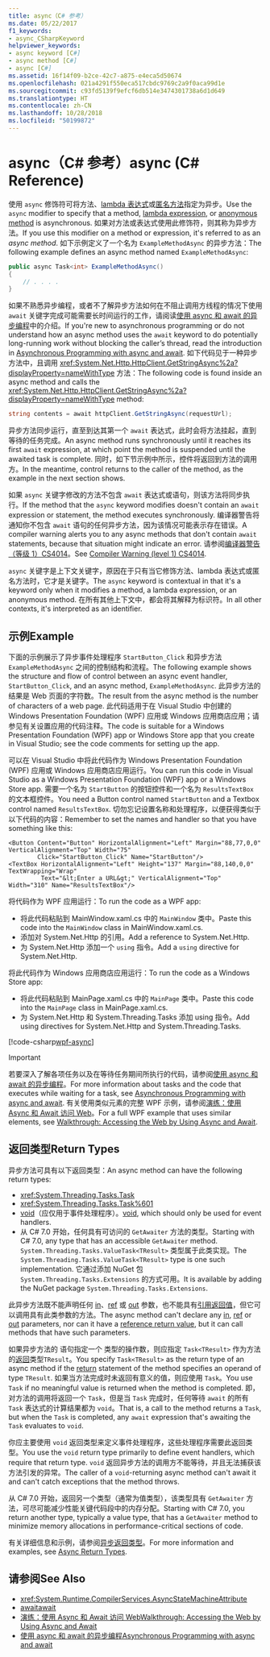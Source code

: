 ```yaml
---
title: async（C# 参考）
ms.date: 05/22/2017
f1_keywords:
- async_CSharpKeyword
helpviewer_keywords:
- async keyword [C#]
- async method [C#]
- async [C#]
ms.assetid: 16f14f09-b2ce-42c7-a875-e4eca5d50674
ms.openlocfilehash: 021a4291f550eca517cbdc9769c2a9f0aca99d1e
ms.sourcegitcommit: c93fd5139f9efcf6db514e3474301738a6d1d649
ms.translationtype: HT
ms.contentlocale: zh-CN
ms.lasthandoff: 10/28/2018
ms.locfileid: "50199872"
---
```

# <a name="async-c-reference"></a><span data-ttu-id="322a1-102">async（C# 参考）</span><span class="sxs-lookup"><span data-stu-id="322a1-102">async (C# Reference)</span></span>
<span data-ttu-id="322a1-103">使用 `async` 修饰符可将方法、[lambda 表达式](../../../csharp/programming-guide/statements-expressions-operators/lambda-expressions.md)或[匿名方法](../../../csharp/programming-guide/statements-expressions-operators/anonymous-methods.md)指定为异步。</span><span class="sxs-lookup"><span data-stu-id="322a1-103">Use the `async` modifier to specify that a method, [lambda expression](../../../csharp/programming-guide/statements-expressions-operators/lambda-expressions.md), or [anonymous method](../../../csharp/programming-guide/statements-expressions-operators/anonymous-methods.md) is asynchronous.</span></span> <span data-ttu-id="322a1-104">如果对方法或表达式使用此修饰符，则其称为异步方法。</span><span class="sxs-lookup"><span data-stu-id="322a1-104">If you use this modifier on a method or expression, it's referred to as an *async method*.</span></span> <span data-ttu-id="322a1-105">如下示例定义了一个名为 `ExampleMethodAsync` 的异步方法：</span><span class="sxs-lookup"><span data-stu-id="322a1-105">The following example defines an async method named `ExampleMethodAsync`:</span></span> 
  
```csharp  
public async Task<int> ExampleMethodAsync()  
{  
    // . . . .  
}  
```  
 
<span data-ttu-id="322a1-106">如果不熟悉异步编程，或者不了解异步方法如何在不阻止调用方线程的情况下使用 `await` 关键字完成可能需要长时间运行的工作，请阅读[使用 async 和 await 的异步编程](../../../csharp/programming-guide/concepts/async/index.md)中的介绍。</span><span class="sxs-lookup"><span data-stu-id="322a1-106">If you're new to asynchronous programming or do not understand how an async method uses the `await` keyword to do potentially long-running work without blocking the caller’s thread, read the introduction in [Asynchronous Programming with async and await](../../../csharp/programming-guide/concepts/async/index.md).</span></span> <span data-ttu-id="322a1-107">如下代码见于一种异步方法中，且调用 <xref:System.Net.Http.HttpClient.GetStringAsync%2a?displayProperty=nameWithType> 方法：</span><span class="sxs-lookup"><span data-stu-id="322a1-107">The following code is found inside an async method and calls the <xref:System.Net.Http.HttpClient.GetStringAsync%2a?displayProperty=nameWithType> method:</span></span> 
  
```csharp  
string contents = await httpClient.GetStringAsync(requestUrl);  
```  
  
<span data-ttu-id="322a1-108">异步方法同步运行，直至到达其第一个 `await` 表达式，此时会将方法挂起，直到等待的任务完成。</span><span class="sxs-lookup"><span data-stu-id="322a1-108">An async method runs synchronously until it reaches its first `await` expression, at which point the method is suspended until the awaited task is complete.</span></span> <span data-ttu-id="322a1-109">同时，如下节示例中所示，控件将返回到方法的调用方。</span><span class="sxs-lookup"><span data-stu-id="322a1-109">In the meantime, control returns to the caller of the method, as the example in the next section shows.</span></span>  
  
<span data-ttu-id="322a1-110">如果 `async` 关键字修改的方法不包含 `await` 表达式或语句，则该方法将同步执行。</span><span class="sxs-lookup"><span data-stu-id="322a1-110">If the method that the `async` keyword modifies doesn't contain an `await` expression or statement, the method executes synchronously.</span></span> <span data-ttu-id="322a1-111">编译器警告将通知你不包含 `await` 语句的任何异步方法，因为该情况可能表示存在错误。</span><span class="sxs-lookup"><span data-stu-id="322a1-111">A compiler warning alerts you to any async methods that don't contain `await` statements, because that situation might indicate an error.</span></span> <span data-ttu-id="322a1-112">请参阅[编译器警告（等级 1）CS4014](../../../csharp/language-reference/compiler-messages/cs4014.md)。</span><span class="sxs-lookup"><span data-stu-id="322a1-112">See [Compiler Warning (level 1) CS4014](../../../csharp/language-reference/compiler-messages/cs4014.md).</span></span>  
  
 <span data-ttu-id="322a1-113">`async` 关键字是上下文关键字，原因在于只有当它修饰方法、lambda 表达式或匿名方法时，它才是关键字。</span><span class="sxs-lookup"><span data-stu-id="322a1-113">The `async` keyword is contextual in that it's a keyword only when it modifies a method, a lambda expression, or an anonymous method.</span></span> <span data-ttu-id="322a1-114">在所有其他上下文中，都会将其解释为标识符。</span><span class="sxs-lookup"><span data-stu-id="322a1-114">In all other contexts, it's interpreted as an identifier.</span></span>  
  
## <a name="example"></a><span data-ttu-id="322a1-115">示例</span><span class="sxs-lookup"><span data-stu-id="322a1-115">Example</span></span>  
<span data-ttu-id="322a1-116">下面的示例展示了异步事件处理程序 `StartButton_Click` 和异步方法 `ExampleMethodAsync` 之间的控制结构和流程。</span><span class="sxs-lookup"><span data-stu-id="322a1-116">The following example shows the structure and flow of control between an async event handler, `StartButton_Click`, and an async method, `ExampleMethodAsync`.</span></span> <span data-ttu-id="322a1-117">此异步方法的结果是 Web 页面的字符数。</span><span class="sxs-lookup"><span data-stu-id="322a1-117">The result from the async method is the number of characters of a web page.</span></span> <span data-ttu-id="322a1-118">此代码适用于在 Visual Studio 中创建的 Windows Presentation Foundation (WPF) 应用或 Windows 应用商店应用；请参见有关设置应用的代码注释。</span><span class="sxs-lookup"><span data-stu-id="322a1-118">The code is suitable for a Windows Presentation Foundation (WPF) app or Windows Store app that you create in Visual Studio; see the code comments for setting up the app.</span></span>  

<span data-ttu-id="322a1-119">可以在 Visual Studio 中将此代码作为 Windows Presentation Foundation (WPF) 应用或 Windows 应用商店应用运行。</span><span class="sxs-lookup"><span data-stu-id="322a1-119">You can run this code in Visual Studio as a Windows Presentation Foundation (WPF) app or a Windows Store app.</span></span> <span data-ttu-id="322a1-120">需要一个名为 `StartButton` 的按钮控件和一个名为 `ResultsTextBox` 的文本框控件。</span><span class="sxs-lookup"><span data-stu-id="322a1-120">You need a Button control named `StartButton` and a Textbox control named `ResultsTextBox`.</span></span> <span data-ttu-id="322a1-121">切勿忘记设置名称和处理程序，以便获得类似于以下代码的内容：</span><span class="sxs-lookup"><span data-stu-id="322a1-121">Remember to set the names and handler so that you have something like this:</span></span>  

```xaml
<Button Content="Button" HorizontalAlignment="Left" Margin="88,77,0,0" VerticalAlignment="Top" Width="75"  
        Click="StartButton_Click" Name="StartButton"/>  
<TextBox HorizontalAlignment="Left" Height="137" Margin="88,140,0,0" TextWrapping="Wrap"   
         Text="&lt;Enter a URL&gt;" VerticalAlignment="Top" Width="310" Name="ResultsTextBox"/>  
```
  
<span data-ttu-id="322a1-122">将代码作为 WPF 应用运行：</span><span class="sxs-lookup"><span data-stu-id="322a1-122">To run the code as a WPF app:</span></span>  

- <span data-ttu-id="322a1-123">将此代码粘贴到 MainWindow.xaml.cs 中的 `MainWindow` 类中。</span><span class="sxs-lookup"><span data-stu-id="322a1-123">Paste this code into the `MainWindow` class in MainWindow.xaml.cs.</span></span>  
- <span data-ttu-id="322a1-124">添加对 System.Net.Http 的引用。</span><span class="sxs-lookup"><span data-stu-id="322a1-124">Add a reference to System.Net.Http.</span></span>  
- <span data-ttu-id="322a1-125">为 System.Net.Http 添加一个 `using` 指令。</span><span class="sxs-lookup"><span data-stu-id="322a1-125">Add a `using` directive for System.Net.Http.</span></span>  
  
<span data-ttu-id="322a1-126">将此代码作为 Windows 应用商店应用运行：</span><span class="sxs-lookup"><span data-stu-id="322a1-126">To run the code as a Windows Store app:</span></span>  
- <span data-ttu-id="322a1-127">将此代码粘贴到 MainPage.xaml.cs 中的 `MainPage` 类中。</span><span class="sxs-lookup"><span data-stu-id="322a1-127">Paste this code into the `MainPage` class in MainPage.xaml.cs.</span></span>  
- <span data-ttu-id="322a1-128">为 System.Net.Http 和 System.Threading.Tasks 添加 using 指令。</span><span class="sxs-lookup"><span data-stu-id="322a1-128">Add using directives for System.Net.Http and System.Threading.Tasks.</span></span>  
  
[!code-csharp[wpf-async](../../../../samples/snippets/csharp/language-reference/keywords/async/wpf/mainwindow.xaml.cs#1)]
  
> [!IMPORTANT]
>  <span data-ttu-id="322a1-129">若要深入了解各项任务以及在等待任务期间所执行的代码，请参阅[使用 async 和 await 的异步编程](../../../csharp/programming-guide/concepts/async/index.md)。</span><span class="sxs-lookup"><span data-stu-id="322a1-129">For more information about tasks and the code that executes while waiting for a task, see [Asynchronous Programming with async and await](../../../csharp/programming-guide/concepts/async/index.md).</span></span> <span data-ttu-id="322a1-130">有关使用类似元素的完整 WPF 示例，请参阅[演练：使用 Async 和 Await 访问 Web](../../../csharp/programming-guide/concepts/async/walkthrough-accessing-the-web-by-using-async-and-await.md)。</span><span class="sxs-lookup"><span data-stu-id="322a1-130">For a full WPF example that uses similar elements, see [Walkthrough: Accessing the Web by Using Async and Await](../../../csharp/programming-guide/concepts/async/walkthrough-accessing-the-web-by-using-async-and-await.md).</span></span>  
  
## <a name="return-types"></a><span data-ttu-id="322a1-131">返回类型</span><span class="sxs-lookup"><span data-stu-id="322a1-131">Return Types</span></span>  
<span data-ttu-id="322a1-132">异步方法可具有以下返回类型：</span><span class="sxs-lookup"><span data-stu-id="322a1-132">An async method can have the following return types:</span></span>

- <xref:System.Threading.Tasks.Task>
- <xref:System.Threading.Tasks.Task%601>
- <span data-ttu-id="322a1-133">[void](../../../csharp/language-reference/keywords/void.md)（应仅用于事件处理程序）。</span><span class="sxs-lookup"><span data-stu-id="322a1-133">[void](../../../csharp/language-reference/keywords/void.md), which should only be used for event handlers.</span></span>
- <span data-ttu-id="322a1-134">从 C# 7.0 开始，任何具有可访问的 `GetAwaiter` 方法的类型。</span><span class="sxs-lookup"><span data-stu-id="322a1-134">Starting with C# 7.0, any type that has an accessible `GetAwaiter` method.</span></span> <span data-ttu-id="322a1-135">`System.Threading.Tasks.ValueTask<TResult>` 类型属于此类实现。</span><span class="sxs-lookup"><span data-stu-id="322a1-135">The `System.Threading.Tasks.ValueTask<TResult>` type is one such implementation.</span></span> <span data-ttu-id="322a1-136">它通过添加 NuGet 包 `System.Threading.Tasks.Extensions` 的方式可用。</span><span class="sxs-lookup"><span data-stu-id="322a1-136">It is available by adding the NuGet package `System.Threading.Tasks.Extensions`.</span></span> 

<span data-ttu-id="322a1-137">此异步方法既不能声明任何 [in](../../../csharp/language-reference/keywords/in-parameter-modifier.md)、[ref](../../../csharp/language-reference/keywords/ref.md) 或 [out](../../../csharp/language-reference/keywords/out-parameter-modifier.md) 参数，也不能具有[引用返回值](../../programming-guide/classes-and-structs/ref-returns.md)，但它可以调用具有此类参数的方法。</span><span class="sxs-lookup"><span data-stu-id="322a1-137">The async method can't declare any [in](../../../csharp/language-reference/keywords/in-parameter-modifier.md), [ref](../../../csharp/language-reference/keywords/ref.md) or [out](../../../csharp/language-reference/keywords/out-parameter-modifier.md) parameters, nor can it have a [reference return value](../../programming-guide/classes-and-structs/ref-returns.md), but it can call methods that have such parameters.</span></span>  
  
<span data-ttu-id="322a1-138">如果异步方法的 语句指定一个 类型的操作数，则应指定 `Task<TResult>` 作为方法的[返回](../../../csharp/language-reference/keywords/return.md)类型`TResult`。</span><span class="sxs-lookup"><span data-stu-id="322a1-138">You specify `Task<TResult>` as the return type of an async method if the [return](../../../csharp/language-reference/keywords/return.md) statement of the method specifies an operand of type `TResult`.</span></span> <span data-ttu-id="322a1-139">如果当方法完成时未返回有意义的值，则应使用 `Task`。</span><span class="sxs-lookup"><span data-stu-id="322a1-139">You use `Task` if no meaningful value is returned when the method is completed.</span></span> <span data-ttu-id="322a1-140">即，对方法的调用将返回一个 `Task`，但是当 `Task` 完成时，任何等待 `await` 的所有 `Task` 表达式的计算结果都为 `void`。</span><span class="sxs-lookup"><span data-stu-id="322a1-140">That is, a call to the method returns a `Task`, but when the `Task` is completed, any `await` expression that's awaiting the `Task` evaluates to `void`.</span></span>  
  
<span data-ttu-id="322a1-141">你应主要使用 `void` 返回类型来定义事件处理程序，这些处理程序需要此返回类型。</span><span class="sxs-lookup"><span data-stu-id="322a1-141">You use the `void` return type primarily to define event handlers, which require that return type.</span></span> <span data-ttu-id="322a1-142">`void` 返回异步方法的调用方不能等待，并且无法捕获该方法引发的异常。</span><span class="sxs-lookup"><span data-stu-id="322a1-142">The caller of a `void`-returning async method can't await it and can't catch exceptions that the method throws.</span></span>  

<span data-ttu-id="322a1-143">从 C# 7.0 开始，返回另一个类型（通常为值类型），该类型具有 `GetAwaiter` 方法，可尽可能减少性能关键代码段中的内存分配。</span><span class="sxs-lookup"><span data-stu-id="322a1-143">Starting with C# 7.0, you return another type, typically a value type, that has a `GetAwaiter` method to minimize memory allocations in performance-critical sections of code.</span></span> 

<span data-ttu-id="322a1-144">有关详细信息和示例，请参阅[异步返回类型](../../../csharp/programming-guide/concepts/async/async-return-types.md)。</span><span class="sxs-lookup"><span data-stu-id="322a1-144">For more information and examples, see [Async Return Types](../../../csharp/programming-guide/concepts/async/async-return-types.md).</span></span>  
  
## <a name="see-also"></a><span data-ttu-id="322a1-145">请参阅</span><span class="sxs-lookup"><span data-stu-id="322a1-145">See Also</span></span>

- <xref:System.Runtime.CompilerServices.AsyncStateMachineAttribute>  
- [<span data-ttu-id="322a1-146">await</span><span class="sxs-lookup"><span data-stu-id="322a1-146">await</span></span>](../../../csharp/language-reference/keywords/await.md)  
- [<span data-ttu-id="322a1-147">演练：使用 Async 和 Await 访问 Web</span><span class="sxs-lookup"><span data-stu-id="322a1-147">Walkthrough: Accessing the Web by Using Async and Await</span></span>](../../../csharp/programming-guide/concepts/async/walkthrough-accessing-the-web-by-using-async-and-await.md)  
- [<span data-ttu-id="322a1-148">使用 async 和 await 的异步编程</span><span class="sxs-lookup"><span data-stu-id="322a1-148">Asynchronous Programming with async and await</span></span>](../../../csharp/programming-guide/concepts/async/index.md)
